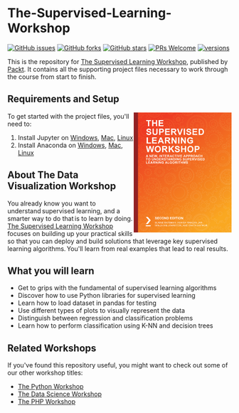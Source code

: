 # The-Supervised-Learning-Workshop
[![GitHub issues](https://img.shields.io/github/issues/PacktWorkshops/The-Supervised-Learning-Workshop.svg)](https://github.com/PacktWorkshops/The-Supervised-Learning-Workshop/issues)
[![GitHub forks](https://img.shields.io/github/forks/PacktWorkshops/The-Supervised-Learning-Workshop.svg)](https://github.com/PacktWorkshops/The-Supervised-Learning-Workshop/network)
[![GitHub stars](https://img.shields.io/github/stars/PacktWorkshops/The-Supervised-Learning-Workshop.svg)](https://github.com/PacktWorkshops/The-Supervised-Learning-Workshop/stargazers)
[![PRs Welcome](https://img.shields.io/badge/PRs-welcome-brightgreen.svg)](https://github.com/PacktWorkshops/The-Supervised-Learning-Workshop/pulls)
[![versions](https://img.shields.io/pypi/pyversions/pybadges.svg)](https://www.python.org/downloads/)

This is the repository for [The Supervised Learning Workshop](https://courses.packtpub.com/courses/supervised-learning?utm_source=github&utm_medium=repository&utm_campaign=9781800209046&utm_term=Supervised%20Learning&utm_content=The%20Supervised%20Learning%20Workshop), published by [Packt](https://www.packtpub.com/?utm_source=github). It contains all the supporting project files necessary to work through the course from start to finish.

## Requirements and Setup
<a href="https://courses.packtpub.com/courses/supervised-learning?utm_source=github&utm_medium=repository&utm_campaign=9781800209046&utm_term=Supervised%20Learning&utm_content=The%20Supervised%20Learning%20Workshop"><img src="https://github.com/PacktWorkshops/Workshop-Covers/blob/master/The%20Supervised%20Learning%20Workshop.png" alt="The Supervised Learning Workshop" height="270px" width="220px" align="right" this.target="_blank"></a>

To get started with the project files, you'll need to:
1. Install Jupyter on [Windows](https://www.python.org/downloads/windows/), [Mac](https://www.python.org/downloads/mac-osx/), [Linux](https://www.python.org/downloads/source/)
2. Install Anaconda on [Windows](https://www.anaconda.com/distribution/#windows), [Mac](https://www.anaconda.com/distribution/#macos), [Linux](https://www.anaconda.com/distribution/#linux)

## About The Data Visualization Workshop
You already know you want to understand supervised learning, and a smarter way to do that is to learn by doing. [The Supervised Learning Workshop](https://courses.packtpub.com/courses/supervised-learning?utm_source=github&utm_medium=repository&utm_campaign=9781800209046&utm_term=Supervised%20Learning&utm_content=The%20Supervised%20Learning%20Workshop) focuses on building up your practical skills so that you can deploy and build solutions that leverage key supervised learning algorithms. You'll learn from real examples that lead to real results. 

## What you will learn
* Get to grips with the fundamental of supervised learning algorithms
* Discover how to use Python libraries for supervised learning
* Learn how to load dataset in pandas for testing
* Use different types of plots to visually represent the data
* Distinguish between regression and classification problems
* Learn how to perform classification using K-NN and decision trees

## Related Workshops
If you've found this repository useful, you might want to check out some of our other workshop titles:
* [The Python Workshop](https://courses.packtpub.com/courses/python?utm_source=github&utm_medium=repository&utm_campaign=9781839218859&utm_term=Python&utm_content=The%20Python%20Workshop)
* [The Data Science Workshop](https://courses.packtpub.com/courses/data-science?utm_source=github&utm_medium=repository&utm_campaign=9781838981266&utm_term=Data%20Science&utm_content=The%20Data%20Science%20Workshop)
* [The PHP Workshop](https://courses.packtpub.com/courses/php?utm_source=github&utm_medium=repository&utm_campaign=9781838648916&utm_term=PHP&utm_content=The%20PHP%20Workshop)


